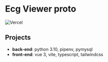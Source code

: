 # Ecg Viewer proto

![Vercel](https://vercelbadge.vercel.app/api/zaiyou12/ecg-viewer-proto)

## Projects

- **back-end**: python 3.10, pipenv, pymysql
- **front-end**: vue 3, vite, typescript, tailwindcss
